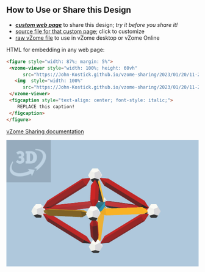 
## How to Use or Share this Design

 - [***custom web page***][post] to share this design; *try it before you share it!*
 - [source file for that custom page][source]; click to customize
 - [raw vZome file][raw] to use in vZome desktop or vZome Online
 
 HTML for embedding in any web page:
 ```html
<figure style="width: 87%; margin: 5%">
  <vzome-viewer style="width: 100%; height: 60vh"
       src="https://John-Kostick.github.io/vzome-sharing/2023/01/20/11-28-36-Build-Tetrahedron/Build-Tetrahedron.vZome" >
    <img  style="width: 100%"
       src="https://John-Kostick.github.io/vzome-sharing/2023/01/20/11-28-36-Build-Tetrahedron/Build-Tetrahedron.png" >
  </vzome-viewer>
  <figcaption style="text-align: center; font-style: italic;">
     REPLACE this caption!
  </figcaption>
</figure>
 ```

[vZome Sharing documentation](https://vzome.github.io/vzome/sharing.html#how-it-works)

![Image](<Build-Tetrahedron.png>)


[post]: <https://John-Kostick.github.io/vzome-sharing/2023/01/20/Build-Tetrahedron-11-28-36.html>
[source]: <https://github.com/John-Kostick/vzome-sharing/edit/main/_posts/2023-01-20-Build-Tetrahedron-11-28-36.md>
[raw]: <https://raw.githubusercontent.com/John-Kostick/vzome-sharing/main/2023/01/20/11-28-36-Build-Tetrahedron/Build-Tetrahedron.vZome>
